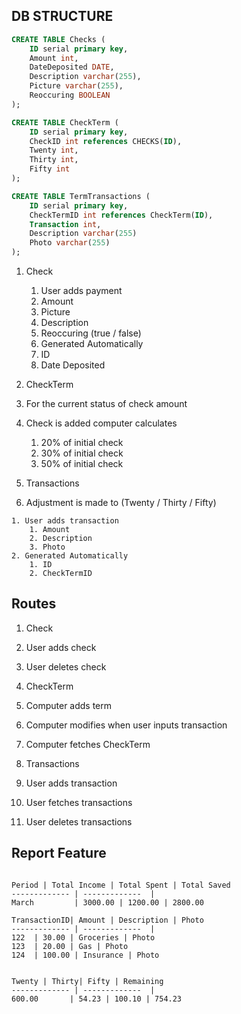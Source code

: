 


## DB STRUCTURE
  ```sql
  CREATE TABLE Checks (
      ID serial primary key,
      Amount int,
      DateDeposited DATE,
      Description varchar(255),
      Picture varchar(255),
      Reoccuring BOOLEAN
  );

  CREATE TABLE CheckTerm (
      ID serial primary key,
      CheckID int references CHECKS(ID),
      Twenty int,
      Thirty int,
      Fifty int
  );

  CREATE TABLE TermTransactions (
      ID serial primary key,
      CheckTermID int references CheckTerm(ID),
      Transaction int,
      Description varchar(255)
      Photo varchar(255)
  );

```

1. Check

    1. User adds payment
      1. Amount
      2. Picture
      3. Description
      3. Reoccuring (true / false)
    2. Generated Automatically
      1. ID
      2. Date Deposited

2. CheckTerm

  1. For the current status of check amount
  2. Check is added computer calculates
      1. 20% of initial check
      2. 30% of initial check
      3. 50% of initial check


3. Transactions

  1. Adjustment is made to (Twenty / Thirty / Fifty)

    1. User adds transaction
        1. Amount
        2. Description
        3. Photo
    2. Generated Automatically
        1. ID
        2. CheckTermID  

## Routes

1. Check
  1. User adds check
  2. User deletes check

2. CheckTerm
  1. Computer adds term
  2. Computer modifies when user inputs transaction
  3. Computer fetches CheckTerm

3. Transactions
  1. User adds transaction
  2. User fetches transactions
  3. User deletes transactions

## Report Feature

```

Period | Total Income | Total Spent | Total Saved
------------- | -------------  |
March         | 3000.00 | 1200.00 | 2800.00

TransactionID| Amount | Description | Photo
------------- | -------------  |
122  | 30.00 | Groceries | Photo
123  | 20.00 | Gas | Photo
124  | 100.00 | Insurance | Photo


Twenty | Thirty| Fifty | Remaining
------------- | -------------  |
600.00       | 54.23 | 100.10 | 754.23

```
